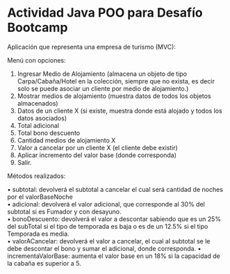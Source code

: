 # Actividad Java POO para Desafío Bootcamp


Aplicación que representa una empresa de turismo (MVC):

Menú con opciones:
1.	Ingresar Medio de Alojamiento (almacena un objeto de tipo Carpa/Cabaña/Hotel en la colección, siempre que no exista, es decir solo se puede asociar un cliente por medio de alojamiento.)
2.	Mostrar medios de alojamiento (muestra datos de todos los objetos almacenados)
3.	Datos de un cliente X (si existe, muestra donde está alojado y todos los datos asociados)
4.	Total adicional
5.	Total bono descuento
6.	Cantidad medios de alojamiento X
7.	Valor a cancelar por un cliente X (el cliente debe existir)
8.	Aplicar incremento del valor base (donde corresponda)     				
9.	Salir. 

Métodos realizados:

•	subtotal: devolverá el subtotal a cancelar el cual será cantidad de noches por el valorBaseNoche      
•	adicional: devolverá el valor adicional, que corresponde al 30% del subtotal si es Fumador y con desayuno.					      
•	bonoDescuento: devolverá el valor a descontar sabiendo que es un 25% del subTotal si el tipo de temporada es baja o es de un 12.5% si el tipo Temporada es media. 						      
•	valorACancelar: devolverá el valor a cancelar, el cual al subtotal se le debe descontar el bono y sumar el adicional, donde corresponda.
	• incrementaValorBase: aumenta el valor base en un 18% si la capacidad de la cabaña es superior a 5.


